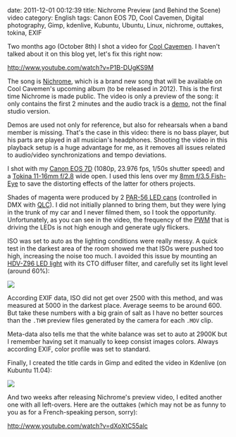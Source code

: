date: 2011-12-01 00:12:39
title: Nichrome Preview (and Behind the Scene) video
category: English
tags: Canon EOS 7D, Cool Cavemen, Digital photography, Gimp, kdenlive, Kubuntu, Ubuntu, Linux, nichrome, outtakes, tokina, EXIF

Two months ago (October 8th) I shot a video for [Cool Cavemen](http://coolcavemen.com). I haven't talked about it on this blog yet, let's fix this right now:

http://www.youtube.com/watch?v=P1B-DUgKS9M

The song is [Nichrome](http://coolcavemen.com/discography/songs-and-lyrics/nichrome/), which is a brand new song that will be available on Cool Cavemen's upcoming album (to be released in 2012). This is the first time Nichrome is made public. The video is only a preview of the song: it only contains the first 2 minutes and the audio track is a [demo](http://en.wikipedia.org/wiki/Demo_(music)), not the final studio version.

Demos are used not only for reference, but also for rehearsals when a band member is missing. That's the case in this video: there is no bass player, but his parts are played in all musician's headphones. Shooting the video in this playback setup is a huge advantage for me, as it removes all issues related to audio/video synchronizations and tempo deviations.

I shot with my [Canon EOS 7D](http://www.amazon.com/gp/product/B002NEGTTW/ref=as_li_tf_tl?ie=UTF8&tag=kevideld-20&linkCode=as2&camp=217145&creative=399381&creativeASIN=B002NEGTTW)  (1080p, 23.976 fps, 1/50s shutter speed) and a [Tokina 11-16mm f/2.8](http://www.amazon.com/gp/product/B0014Z3XMC/ref=as_li_tf_tl?ie=UTF8&tag=kevideld-20&linkCode=as2&camp=217145&creative=399373&creativeASIN=B0014Z3XMC)  wide open. I used this lens over my [8mm f/3.5 Fish-Eye](http://www.amazon.com/gp/product/B002OP5AY0/ref=as_li_ss_tl?ie=UTF8&tag=kevideld-20&linkCode=as2&camp=217145&creative=399369&creativeASIN=B002OP5AY0)  to save the distorting effects of the latter for others projects.

Shades of magenta were produced by 2 [PAR-56 LED cans](http://www.boutique-electroconcept.com/product_info.php?cPath=39_53&products_id=361) (controlled in DMX with [QLC](http://qlc.sourceforge.net/)). I did not initially planned to bring them, but they were lying in the trunk of my car and I never filmed them, so I took the opportunity. Unfortunately, as you can see in the video, the frequency of the [PWM](http://en.wikipedia.org/wiki/Pulse-width_modulation) that is driving the LEDs is not high enough and generate ugly flickers.

ISO was set to auto as the lighting conditions were really messy. A quick test in the darkest area of the room showed me that ISOs were pushed too high, increasing the noise too much. I avoided this issue by mounting an [HDV-Z96 LED light](http://www.amazon.com/gp/product/B003UCGDSS/ref=as_li_ss_tl?ie=UTF8&tag=kevideld-20&linkCode=as2&camp=217145&creative=399373&creativeASIN=B003UCGDSS)  with its CTO diffuser filter, and carefully set its light level (around 60%):

![](/uploads/2011/canon-7D-with-HDV-Z96-LED-light.jpg)

According EXIF data, ISO did not get over 2500 with this method, and was measured at 5000 in the darkest place. Average seems to be around 600. But take these numbers with a big grain of salt as I have no better sources than the `.THM` preview files generated by the camera for each `.MOV` clip.

Meta-data also tells me that the white balance was set to auto at 2900K but I remember having set it manually to keep consist images colors. Always according EXIF, color profile was set to standard.

Finally, I created the title cards in Gimp and edited the video in Kdenlive (on Kubuntu 11.04):

![](/uploads/2011/nichrome-preview-kdenlive-timeline.png)

And two weeks after releasing Nichrome's preview video, I edited another one with all left-overs. Here are the outtakes (which may not be as funny to you as for a French-speaking person, sorry):

http://www.youtube.com/watch?v=dXoXtC55alc
